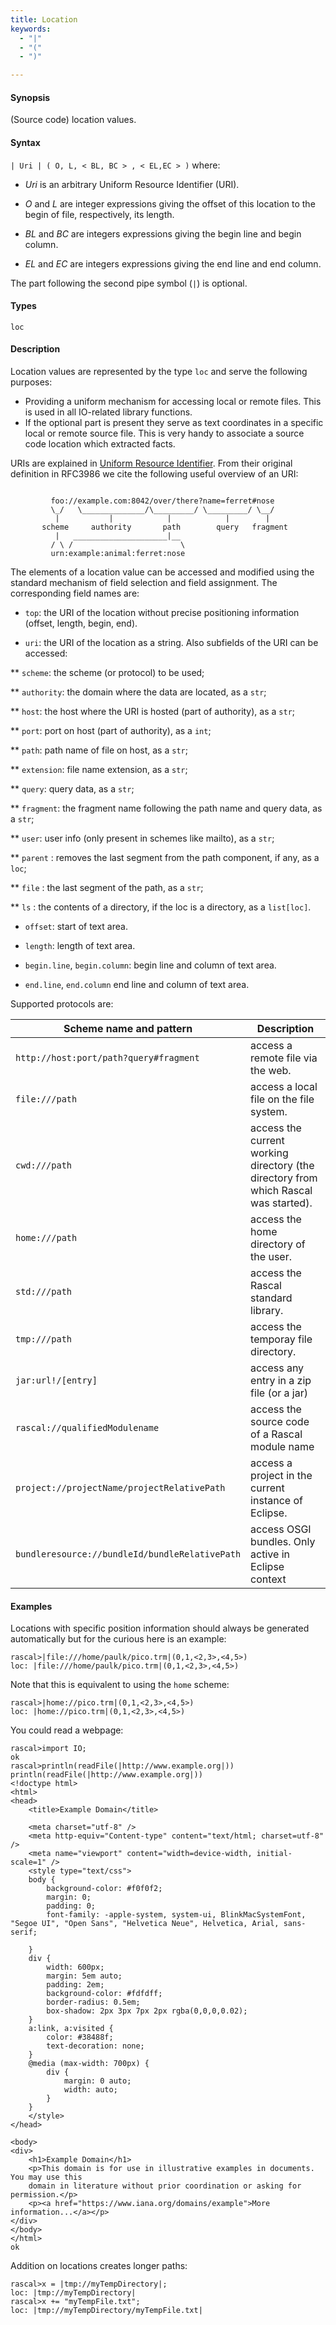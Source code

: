 ```yaml
---
title: Location
keywords:
  - "|"
  - "("
  - ")"

---
```


#### Synopsis

(Source code) location values.

#### Syntax

`| Uri | ( O, L, < BL, BC > , < EL,EC > )`
where:

*  _Uri_ is an arbitrary Uniform Resource Identifier (URI).

*  _O_ and _L_ are integer expressions giving the offset of this location to the begin of file, respectively, its length.

*  _BL_ and _BC_ are integers expressions giving the begin line and begin column.

*  _EL_ and _EC_ are integers expressions giving the end line and end column.

The part following the second pipe symbol (`|`) is optional.

#### Types

`loc`

#### Description

Location values are represented by the type `loc` and serve the following purposes:

*  Providing a uniform mechanism for accessing local or remote files. This is used in all IO-related library functions.
*  If the optional part is present they serve as text coordinates in a specific local or remote source file.
  This is very handy to associate a source code location which extracted facts.

URIs are explained in [Uniform Resource Identifier](http://en.wikipedia.org/wiki/Uniform_Resource_Identifier). From their original definition in RFC3986 we cite the following useful overview of an URI:
```rascal

         foo://example.com:8042/over/there?name=ferret#nose
         \_/   \______________/\_________/ \_________/ \__/
          |           |            |            |        |
       scheme     authority       path        query   fragment
          |   _____________________|__
         / \ /                        \
         urn:example:animal:ferret:nose
```

The elements of a location value can be accessed and modified using the standard mechanism of field selection and field assignment. The corresponding field names are:

*  `top`: the URI of the location without precise positioning information (offset, length, begin, end).

*  `uri`: the URI of the location as a string. Also subfields of the URI can be accessed:

** `scheme`: the scheme (or protocol) to be used;

** `authority`: the domain where the data are located, as a `str`;

** `host`: the host where the URI is hosted (part of authority), as a `str`;

** `port`: port on host (part of authority), as a `int`;

** `path`: path name of file on host, as a `str`;

** `extension`: file name extension, as a `str`;

** `query`: query data, as a `str`;

** `fragment`: the fragment name following the path name and query data, as a `str`;

** `user`: user info (only present in schemes like mailto), as a `str`;
  
** `parent` : removes the last segment from the path component, if any, as a `loc`;

** `file` : the last segment of the path, as a `str`;

** `ls` : the contents of a directory, if the loc is a directory, as a `list[loc]`.

* `offset`: start of text area.

* `length`: length of text area.

* `begin.line`, `begin.column`: begin line and column of text area.

* `end.line`, `end.column` end line and column of text area.

Supported protocols are:

| Scheme name and pattern | Description |
| --- | --- |
| `http://host:port/path?query#fragment`      | access a remote file via the web. |
| `file:///path`                                      | access a local file on the file system. |
| `cwd:///path`                                       | access the current working directory (the directory from which Rascal was started). |
| `home:///path`                                      | access the home directory of the user. |
| `std:///path`                                       | access the Rascal standard library.  |
| `tmp:///path`                                       | access the temporay file directory.  |
| `jar:url!/[entry]`                                | access any entry in a zip file (or a jar)  |
| `rascal://qualifiedModulename`                      | access the source code of a Rascal module name  |
| `project://projectName/projectRelativePath`       | access a project in the current instance of Eclipse.  |
| `bundleresource://bundleId/bundleRelativePath`    | access OSGI bundles. Only active in Eclipse context  |

#### Examples

Locations with specific position information should always be generated automatically but for the curious here is an example:

```rascal-shell 
rascal>|file:///home/paulk/pico.trm|(0,1,<2,3>,<4,5>)
loc: |file:///home/paulk/pico.trm|(0,1,<2,3>,<4,5>)
```
Note that this is equivalent to using the `home` scheme:

```rascal-shell 
rascal>|home://pico.trm|(0,1,<2,3>,<4,5>)
loc: |home://pico.trm|(0,1,<2,3>,<4,5>)
```

<!--
//FIXME: This throws exceptions
//Accessing a file `src/HelloWorld.java` in a project with the name `example-project` in the currently running Eclipse is done as follows:
//[source,rascal-shell]
//----
//|project://example-project/src/HelloWorld.java|
//---- -->

You could read a webpage:

```rascal-shell 
rascal>import IO;
ok
rascal>println(readFile(|http://www.example.org|))
println(readFile(|http://www.example.org|))
<!doctype html>
<html>
<head>
    <title>Example Domain</title>

    <meta charset="utf-8" />
    <meta http-equiv="Content-type" content="text/html; charset=utf-8" />
    <meta name="viewport" content="width=device-width, initial-scale=1" />
    <style type="text/css">
    body {
        background-color: #f0f0f2;
        margin: 0;
        padding: 0;
        font-family: -apple-system, system-ui, BlinkMacSystemFont, "Segoe UI", "Open Sans", "Helvetica Neue", Helvetica, Arial, sans-serif;
        
    }
    div {
        width: 600px;
        margin: 5em auto;
        padding: 2em;
        background-color: #fdfdff;
        border-radius: 0.5em;
        box-shadow: 2px 3px 7px 2px rgba(0,0,0,0.02);
    }
    a:link, a:visited {
        color: #38488f;
        text-decoration: none;
    }
    @media (max-width: 700px) {
        div {
            margin: 0 auto;
            width: auto;
        }
    }
    </style>    
</head>

<body>
<div>
    <h1>Example Domain</h1>
    <p>This domain is for use in illustrative examples in documents. You may use this
    domain in literature without prior coordination or asking for permission.</p>
    <p><a href="https://www.iana.org/domains/example">More information...</a></p>
</div>
</body>
</html>
ok
```

Addition on locations creates longer paths:

```rascal-shell 
rascal>x = |tmp://myTempDirectory|;
loc: |tmp://myTempDirectory|
rascal>x += "myTempFile.txt";
loc: |tmp://myTempDirectory/myTempFile.txt|
```
<!--
//FIXME: this throws exceptions
//Check the contents of a folder:
//[source,rascal-shell]
//----
//|project://example-project/src|.ls
//---- -->

